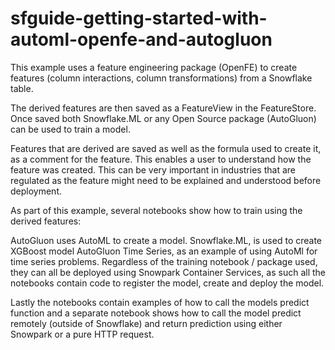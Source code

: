 # sfguide-getting-started-with-automl-openfe-and-autogluon

This example uses a feature engineering package (OpenFE) to create features (column interactions, column transformations) from a Snowflake table.

The derived features are then saved as a FeatureView in the FeatureStore. Once saved both Snowflake.ML or any Open Source package (AutoGluon) can be used to train a model.

Features that are derived are saved as well as the formula used to create it, as a comment for the feature. This enables a user to understand how the feature was created. This can be very important in industries that are regulated as the feature might need to be explained and understood before deployment.

As part of this example, several notebooks show how to train using the derived features:

AutoGluon uses AutoML to create a model.
Snowflake.ML, is used to create XGBoost model
AutoGluon Time Series, as an example of using AutoMl for time series problems.
Regardless of the training notebook / package used, they can all be deployed using Snowpark Container Services, as such all the notebooks contain code to register the model, create and deploy the model.

Lastly the notebooks contain examples of how to call the models predict function and a separate notebook shows how to call the model predict remotely (outside of Snowflake) and return prediction using either Snowpark or a pure HTTP request.
